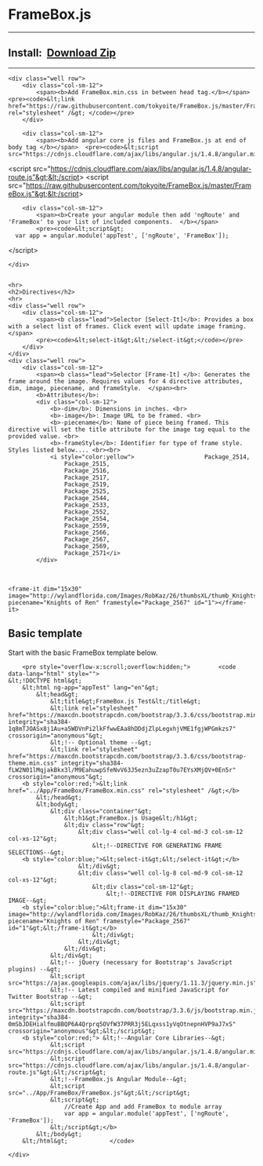 <h1>FrameBox.js</h1>
<hr/>
<div class="row">
<div class="container ng-scope">
    <h2>Install:&nbsp; <a href="FrameBox.zip" class="btn btn-primary btn-lg" style='right:25px;'>Download Zip</a></h2>
    <hr>

    <div class="well row">
        <div class="col-sm-12">
            <span><b>Add FrameBox.min.css in between head tag.</b></span>  <pre><code>&lt;link href="https://raw.githubusercontent.com/tokyoite/FrameBox.js/master/FrameBox.css" rel="stylesheet" /&gt; </code></pre>
        </div>

        <div class="col-sm-12">
            <span><b>Add angular core js files and FrameBox.js at end of body tag </b></span>  <pre><code>&lt;script src="https://cdnjs.cloudflare.com/ajax/libs/angular.js/1.4.8/angular.min.js"&gt;&lt;/script&gt;
&lt;script src="https://cdnjs.cloudflare.com/ajax/libs/angular.js/1.4.8/angular-route.js"&gt;&lt;/script&gt;
&lt;script src="https://raw.githubusercontent.com/tokyoite/FrameBox.js/master/FrameBox.js"&gt;&lt;/script&gt; </code></pre>
        </div>

        <div class="col-sm-12">
            <span><b>Create your angular module then add 'ngRoute' and 'FrameBox' to your list of included components.  </b></span>
            <pre><code>&lt;script&gt;
      var app = angular.module('appTest', ['ngRoute', 'FrameBox']);
&lt;/script&gt;</code></pre>
        </div>


    </div>


    <hr>
    <h2>Directives</h2>
    <hr>
    <div class="well row">
        <div class="col-sm-12">
            <span><b class="lead">Selector [Select-It]</b>: Provides a box with a select list of frames. Click event will update image framing.</span>
            <pre><code>&lt;select-it&gt;&lt;/select-it&gt;</code></pre>
        </div>
    </div>
    <div class="well row">
        <div class="col-sm-12">
            <span><b class="lead">Selector [Frame-It] </b>: Generates the frame around the image. Requires values for 4 directive attributes, dim, image, piecename, and frameStyle.  </span><br>
            <b>Attributes</b>:
            <div class="col-sm-12">
                <b>-dim</b>: Dimensions in inches. <br>
                <b>-image</b>: Image URL to be framed. <br>
                <b>-piecename</b>: Name of piece being framed. This directive will set the title attribute for the image tag equal to the provided value. <br>
                <b>-frameStyle</b>: Identifier for type of frame style. Styles listed below.... <br><br>
                <i style="color:yellow">                    Package_2514,
                    Package_2515,
                    Package_2516,
                    Package_2517,
                    Package_2519,
                    Package_2525,
                    Package_2544,
                    Package_2533,
                    Package_2552,
                    Package_2554,
                    Package_2559,
                    Package_2566,
                    Package_2567,
                    Package_2569,
                    Package_2571</i>
            </div>
  <div class="clearfix"></div>           
 <br>            
            <pre><code>&lt;frame-it dim="15x30" image="http://wylandflorida.com/Images/RobKaz/26/thumbsXL/thumb_KnightsofRen15x30[1].jpg" piecename="Knights of Ren" framestyle="Package_2567" id="1"&gt;&lt;/frame-it&gt;</code></pre>
        </div>
    </div>
    <div class="bs-docs-section">
        <h2 id="template" class="page-header">
            <a style="font-family: anchorjs-icons; font-style: normal; font-variant: normal; font-weight: normal; position: absolute; margin-left: -1em; padding-right: 0.5em;" class="anchorjs-link " href="#template" aria-label="Anchor link for: template" data-anchorjs-icon=""></a>Basic template
        </h2>
        <p class="lead">Start with the basic FrameBox template below.</p>


        <pre style="overflow-x:scroll;overflow:hidden;">        <code data-lang="html" style="">
    &lt;!DOCTYPE html&gt;
        &lt;html ng-app="appTest" lang="en"&gt;
            &lt;head&gt;
                &lt;title&gt;FrameBox.js Test&lt;/title&gt;
                &lt;link rel="stylesheet" href="https://maxcdn.bootstrapcdn.com/bootstrap/3.3.6/css/bootstrap.min.css" integrity="sha384-1q8mTJOASx8j1Au+a5WDVnPi2lkFfwwEAa8hDDdjZlpLegxhjVME1fgjWPGmkzs7" crossorigin="anonymous"&gt;
                &lt;!-- Optional theme --&gt;
                &lt;link rel="stylesheet" href="https://maxcdn.bootstrapcdn.com/bootstrap/3.3.6/css/bootstrap-theme.min.css" integrity="sha384-fLW2N01lMqjakBkx3l/M9EahuwpSfeNvV63J5ezn3uZzapT0u7EYsXMjQV+0En5r" crossorigin="anonymous"&gt;
        <b style="color:red;">&lt;link href="../App/FrameBox/FrameBox.min.css" rel="stylesheet" /&gt;</b>
            &lt;/head&gt;
            &lt;body&gt;
                &lt;div class="container"&gt;
                    &lt;h1&gt;FrameBox.js Usage&lt;/h1&gt;
                    &lt;div class="row"&gt;
                        &lt;div class="well col-lg-4 col-md-3 col-sm-12 col-xs-12"&gt;
                            &lt;!--DIRECTIVE FOR GENERATING FRAME SELECTIONS--&gt;
        <b style="color:blue;">&lt;select-it&gt;&lt;/select-it&gt;</b> 
                        &lt;/div&gt;
                        &lt;div class="well col-lg-8 col-md-9 col-sm-12 col-xs-12"&gt;
                            &lt;div class="col-sm-12"&gt;
                                &lt;!--DIRECTIVE FOR DISPLAYING FRAMED IMAGE--&gt;
        <b style="color:blue;">&lt;frame-it dim="15x30" image="http://wylandflorida.com/Images/RobKaz/26/thumbsXL/thumb_KnightsofRen15x30[1].jpg" piecename="Knights of Ren" framestyle="Package_2567" id="1"&gt;&lt;/frame-it&gt;</b>
                            &lt;/div&gt;
                        &lt;/div&gt;
                    &lt;/div&gt;
                &lt;/div&gt;
                &lt;!-- jQuery (necessary for Bootstrap's JavaScript plugins) --&gt;
                &lt;script src="https://ajax.googleapis.com/ajax/libs/jquery/1.11.3/jquery.min.js"&gt;&lt;/script&gt;
                &lt;!-- Latest compiled and minified JavaScript for Twitter Bootstrap --&gt;
                &lt;script src="https://maxcdn.bootstrapcdn.com/bootstrap/3.3.6/js/bootstrap.min.js" integrity="sha384-0mSbJDEHialfmuBBQP6A4Qrprq5OVfW37PRR3j5ELqxss1yVqOtnepnHVP9aJ7xS" crossorigin="anonymous"&gt;&lt;/script&gt;
        <b style="color:red;"> &lt;!--Angular Core Libraries--&gt;
                &lt;script src="https://cdnjs.cloudflare.com/ajax/libs/angular.js/1.4.8/angular.min.js"&gt;&lt;/script&gt;
                &lt;script src="https://cdnjs.cloudflare.com/ajax/libs/angular.js/1.4.8/angular-route.js"&gt;&lt;/script&gt;
                &lt;!--FrameBox.js Angular Module--&gt;
                &lt;script src="../App/FrameBox/FrameBox.js"&gt;&lt;/script&gt;
                &lt;script&gt;
                    //Create App and add FrameBox to module array
                    var app = angular.module('appTest', ['ngRoute', 'FrameBox']);
                &lt;/script&gt;</b>
            &lt;/body&gt;
        &lt;/html&gt;            </code>
</pre>

    </div>

</div>
</div>
    </div>
